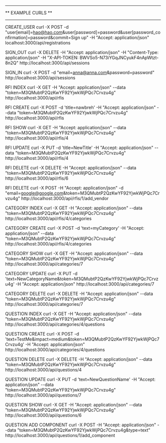 *******************
** EXAMPLE CURLS **
*******************

CREATE_USER
curl -X POST -d "user[email]=hao@hao.com&user[password]=password&user[password_confirmation]=password&commit=Sign up" -H "Accept: application/json" localhost:3000/api/registrations

SIGN_OUT
curl -X DELETE -H "Accept: application/json" -H "Content-Type: application/json" -H  "X-API-TOKEN: BWVSo5-N73iYGqJNCyukF4nApWtzt-8n2Q" http://localhost:3000/api/sessions

SIGN_IN
curl -X POST -d "email=anna@anna.com&password=password" http://localhost:3000/api/sessions

RFI INDEX
curl -X GET -H "Accept: application/json"  --data "token=M3QMubtP2QzKwYF92YjwkWjPQc7Crvzu4g" http://localhost:3000/api/rfis

RFI CREATE
curl -X POST -d 'title=nawbreh' -H "Accept: application/json"  --data "token=M3QMubtP2QzKwYF92YjwkWjPQc7Crvzu4g" http://localhost:3000/api/rfis

RFI SHOW
curl -X GET -H "Accept: application/json"  --data "token=M3QMubtP2QzKwYF92YjwkWjPQc7Crvzu4g" http://localhost:3000/api/rfis/4

RFI UPDATE
curl -X PUT -d 'title=NewTitle' -H "Accept: application/json"  --data "token=M3QMubtP2QzKwYF92YjwkWjPQc7Crvzu4g" http://localhost:3000/api/rfis/4

RFI DELETE
curl -X DELETE -H "Accept: application/json"  --data "token=M3QMubtP2QzKwYF92YjwkWjPQc7Crvzu4g" http://localhost:3000/api/rfis/6

RFI DELETE
curl -X POST -H "Accept: application/json"  -d "email=google@google.com&token=M3QMubtP2QzKwYF92YjwkWjPQc7Crvzu4g" http://localhost:3000/api/rfis/1/add_vendor

CATEGORY INDEX
curl -X GET -H "Accept: application/json"  --data "token=M3QMubtP2QzKwYF92YjwkWjPQc7Crvzu4g" http://localhost:3000/api/rfis/4/categories

CATEGORY CREATE
curl -X POST -d 'text=myCategory' -H "Accept: application/json"  --data "token=M3QMubtP2QzKwYF92YjwkWjPQc7Crvzu4g" http://localhost:3000/api/rfis/4/categories

CATEGORY SHOW
curl -X GET -H "Accept: application/json"  --data "token=M3QMubtP2QzKwYF92YjwkWjPQc7Crvzu4g" http://localhost:3000/api/categories/7

CATEGORY UPDATE
curl -X PUT -d 'text=NewCategoryName&token=M3QMubtP2QzKwYF92YjwkWjPQc7Crvzu4g' -H "Accept: application/json" http://localhost:3000/api/categories/7

CATEGORY DELETE
curl -X DELETE -H "Accept: application/json" --data "token=M3QMubtP2QzKwYF92YjwkWjPQc7Crvzu4g" http://localhost:3000/api/categories/7

QUESTION INDEX
curl -X GET -H "Accept: application/json" --data "token=M3QMubtP2QzKwYF92YjwkWjPQc7Crvzu4g" http://localhost:3000/api/categories/4/questions

QUESTION CREATE
curl -X POST -d 'text=TestMe&impact=medium&token=M3QMubtP2QzKwYF92YjwkWjPQc7Crvzu4g' -H "Accept: application/json" http://localhost:3000/api/categories/4/questions

QUESTION DELETE
curl -X DELETE -H "Accept: application/json" --data "token=M3QMubtP2QzKwYF92YjwkWjPQc7Crvzu4g" http://localhost:3000/api/questions/4

QUESTION UPDATE
curl -X PUT -d 'text=NewQuestionName' -H "Accept: application/json" --data "token=M3QMubtP2QzKwYF92YjwkWjPQc7Crvzu4g" http://localhost:3000/api/questions/7

QUESTION SHOW
curl -X GET -H "Accept: application/json" --data "token=M3QMubtP2QzKwYF92YjwkWjPQc7Crvzu4g" http://localhost:3000/api/questions/6

QUESTION ADD COMPONENT
curl -X POST -H "Accept: application/json" --data "token=M3QMubtP2QzKwYF92YjwkWjPQc7Crvzu4g&type=text" http://localhost:3000/api/questions/1/add_component